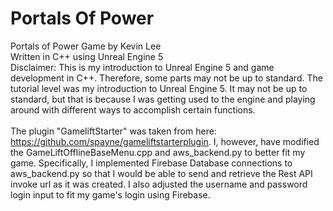 # Portals Of Power

Portals of Power Game by Kevin Lee
<br>
Written in C++ using Unreal Engine 5
<br>
Disclaimer: This is my introduction to Unreal Engine 5 and game development in C++. Therefore, some parts may not be up to standard.
The tutorial level was my introduction to Unreal Engine 5. It may not be up to standard, but that is because I was getting used to the engine and playing around with different ways to accomplish certain functions.
<br>
<br>
The plugin "GameliftStarter" was taken from here: https://github.com/spayne/gameliftstarterplugin. I, however, have modified the GameLiftOfflineBaseMenu.cpp and aws_backend.py to better fit my game. Specifically, I implemented Firebase Database connections to aws_backend.py so that I would be able to send and retrieve the Rest API invoke url as it was created. I also adjusted the username and password login input to fit my game's login using Firebase.
